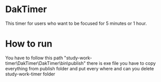 # DakTimer
This timer for users who want to be focused for 5 minutes or 1 hour.

# How to run
You have to follow this path "study-work-timer\DakTimer\DakTimer\bin\publish" there is exe file you have to copy everything from publish folder and put every where and can you delete study-work-timer folder


</p>
